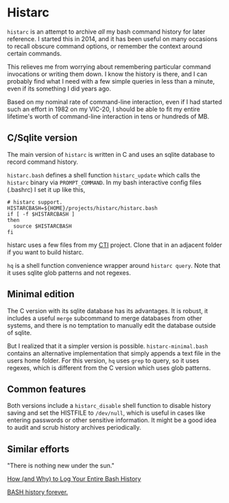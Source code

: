 # Histarc

`histarc` is an attempt to archive *all* my bash command history for
later reference. I started this in 2014, and it has been useful on
many occasions to recall obscure command options, or remember the
context around certain commands.

This relieves me from worrying about remembering particular command
invocations or writing them down. I know the history is there, and I
can probably find what I need with a few simple queries in less than a
minute, even if its something I did years ago.

Based on my nominal rate of command-line interaction, even if I had
started such an effort in 1982 on my VIC-20, I should be able to fit
my entire lifetime's worth of command-line interaction in tens or
hundreds of MB.

## C/Sqlite version

The main version of `histarc` is written in C and uses an sqlite
database to record command history.

`histarc.bash` defines a shell function `histarc_update` which calls
the `histarc` binary via `PROMPT_COMMAND`. In my bash interactive
config files (.bashrc) I set it up like this,

    # histarc support.
    HISTARCBASH=${HOME}/projects/histarc/histarc.bash
    if [ -f $HISTARCBASH ]
    then
      source $HISTARCBASH
    fi

histarc uses a few files from my
[CTI](https://github.com/jamieguinan/cti) project. Clone that in an
adjacent folder if you want to build histarc.

`hq` is a shell function convenience wrapper around `histarc query`.
Note that it uses sqlite glob patterns and not regexes.

## Minimal edition

The C version with its sqlite database has its advantages. It is
robust, it includes a useful `merge` subcommand to merge databases
from other systems, and there is no temptation to manually edit the
database outside of sqlite.

But I realized that it a simpler version is
possible. `histarc-minimal.bash` contains an alternative
implementation that simply appends a text file in the users home
folder. For this version, `hq` uses `grep` to query, so it uses
regexes, which is different from the C version which uses glob
patterns.


## Common features

Both versions include a `histarc_disable` shell function to disable
history saving and set the HISTFILE to `/dev/null`, which is useful in
cases like entering passwords or other sensitive information. It might
be a good idea to audit and scrub history archives periodically.

## Similar efforts

"There is nothing new under the sun."

[How (and Why) to Log Your Entire Bash History](https://spin.atomicobject.com/2016/05/28/log-bash-history/)

[BASH history forever.](https://debian-administration.org/article/175/BASH_history_forever.)
